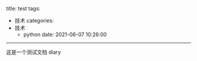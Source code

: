 title: test
tags:
  - 技术
categories:
  - 技术
    - python
date: 2021-06-07 10:26:00
---
这是一个测试文档
diary
